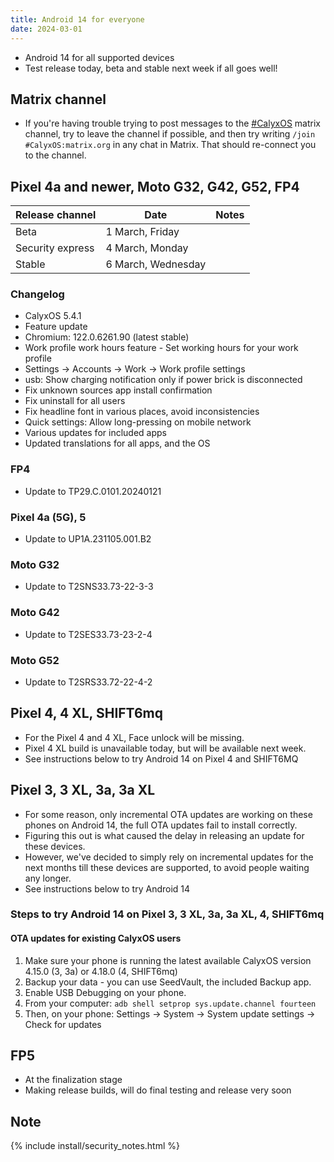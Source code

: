 ```yaml
---
title: Android 14 for everyone
date: 2024-03-01
---
```


* Android 14 for all supported devices
* Test release today, beta and stable next week if all goes well!

## Matrix channel

* If you're having trouble trying to post messages to the [#CalyxOS](https://matrix.to/#/#CalyxOS:matrix.org) matrix channel, try to leave the channel if possible, and then try writing `/join #CalyxOS:matrix.org` in any chat in Matrix. That should re-connect you to the channel.

## Pixel 4a and newer, Moto G32, G42, G52, FP4

| Release channel  | Date   | Notes |
| ---------------- | ------ | ------ |
| Beta | 1 March, Friday | |
| Security express | 4 March, Monday | |
| Stable | 6 March, Wednesday | |

### Changelog
* CalyxOS 5.4.1
* Feature update
* Chromium: 122.0.6261.90 (latest stable)
* Work profile work hours feature - Set working hours for your work profile
* Settings -> Accounts -> Work -> Work profile settings
* usb: Show charging notification only if power brick is disconnected
* Fix unknown sources app install confirmation
* Fix uninstall for all users
* Fix headline font in various places, avoid inconsistencies
* Quick settings: Allow long-pressing on mobile network
* Various updates for included apps
* Updated translations for all apps, and the OS

### FP4
* Update to TP29.C.0101.20240121

### Pixel 4a (5G), 5
* Update to UP1A.231105.001.B2

### Moto G32
* Update to T2SNS33.73-22-3-3

### Moto G42
* Update to T2SES33.73-23-2-4

### Moto G52
* Update to T2SRS33.72-22-4-2

## Pixel 4, 4 XL, SHIFT6mq
* For the Pixel 4 and 4 XL, Face unlock will be missing.
* Pixel 4 XL build is unavailable today, but will be available next week.
* See instructions below to try Android 14 on Pixel 4 and SHIFT6MQ

## Pixel 3, 3 XL, 3a, 3a XL
* For some reason, only incremental OTA updates are working on these phones on Android 14, the full OTA updates fail to install correctly.
* Figuring this out is what caused the delay in releasing an update for these devices.
* However, we've decided to simply rely on incremental updates for the next months till these devices are supported, to avoid people waiting any longer.
* See instructions below to try Android 14

### Steps to try Android 14 on Pixel 3, 3 XL, 3a, 3a XL, 4, SHIFT6mq
#### OTA updates for existing CalyxOS users
1. Make sure your phone is running the latest available CalyxOS version 4.15.0 (3, 3a) or 4.18.0 (4, SHIFT6mq)
1. Backup your data - you can use SeedVault, the included Backup app.
1. Enable USB Debugging on your phone.
1. From your computer: `adb shell setprop sys.update.channel fourteen`
1. Then, on your phone: Settings -> System -> System update settings -> Check for updates

## FP5
* At the finalization stage
* Making release builds, will do final testing and release very soon

## Note

{% include install/security_notes.html %}
